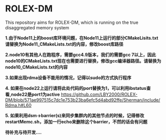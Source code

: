 # ROLEX-DM
This repository aims for ROLEX-DM, which is running on the true disaggregated memory system



<b>1.由于Node11上的boost库环境问题，在Node11上运行的部分CMakeLisits.txt请替换为Node11_CMakeLists.txt的内容，修改boost库路径</b>

<b>2.node10有其他人在跑程序，需要gcc4.9版本，我们的需要gcc 7以上，因此node10的CMakeLists.txt现在也需要进行替换，修改gcc编译器路径。请替换为node10_CMakeLists.txt的内容    </b>

<b>3.如果出现rdma设备不能用的情况，记得以sudo的方式执行程序    </b>

<b>4. 如果在node22上运行请将此处代码的port替换为1，可以利用ibstatus查看,node22是port1为active</b>
https://github.com/LBY2000/ROLEX-DM/blob/571ae997515c7dc1e753b23ba6efc5d4abd92ffe/Sherman/include/Rdma.h#L60

<b>5. 如果利用dsm->barrier(s)来同步集群内的其他节点的时候，记得修改restartMemc.sh，添加一行echo来删除这个barrier，不然的话会有问题</b>

<b>待补充与待开发....</b>
